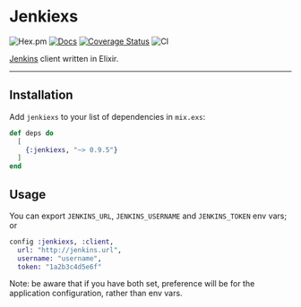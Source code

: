 # Jenkiexs

![Hex.pm](https://img.shields.io/hexpm/v/jenkiexs)
[![Docs](https://img.shields.io/badge/api-docs-blueviolet.svg?style=flat)](https://hexdocs.pm/jenkiexs)
[![Coverage Status](https://coveralls.io/repos/github/GPrimola/jenkiexs/badge.svg)](https://coveralls.io/github/GPrimola/jenkiexs)
![CI](https://github.com/GPrimola/jenkiexs/workflows/Jenkiexs%20CI/badge.svg)

[Jenkins](https://www.jenkins.io/) client written in Elixir.

---

## Installation

Add `jenkiexs` to your list of dependencies in `mix.exs`:

```elixir
def deps do
  [
    {:jenkiexs, "~> 0.9.5"}
  ]
end
```

## Usage

You can export `JENKINS_URL`, `JENKINS_USERNAME` and `JENKINS_TOKEN` env vars;
or

```elixir
config :jenkiexs, :client,
  url: "http://jenkins.url",
  username: "username",
  token: "1a2b3c4d5e6f"
```

Note: be aware that if you have both set, preference will be for the application configuration, rather than env vars.
